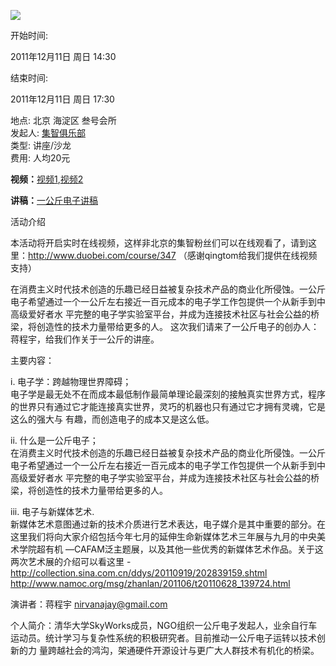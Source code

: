 ![](http://img3.douban.com/mpic/e570337.jpg)[
](http://img3.douban.com/lpic/e570337.jpg)  

开始时间:

2011年12月11日 周日 14:30

结束时间:

2011年12月11日 周日 17:30

地点: 北京 海淀区 叁号会所  
发起人: [集智俱乐部](http://site.douban.com/swarmagents/)  
类型: 讲座/沙龙  
费用: 人均20元  

**视频：**[视频1](http://v.youku.com/v_show/id_XMzM5Mzc4Nzk2.html),[视频2](http://v.youku.com/v_show/id_XMzM5NDM0MDcy.html)

**讲稿：**[一公斤电子讲稿](http://www.swarma.org/download.php?id=411)

活动介绍

本活动将开启实时在线视频，这样非北京的集智粉丝们可以在线观看了，请到这里：<http://www.duobei.com/course/347>
（感谢qingtom给我们提供在线视频支持）  
  
在消费主义时代技术创造的乐趣已经日益被复杂技术产品的商业化所侵蚀。一公斤电子希望通过一个一公斤左右接近一百元成本的电子学工作包提供一个从新手到中高级爱好者水
平完整的电子学实验室平台，并成为连接技术社区与社会公益的桥梁，将创造性的技术力量带给更多的人。
这次我们请来了一公斤电子的创办人：蒋程宇，给我们作关于一公斤的讲座。  

  
主要内容：  
  
i. 电子学：跨越物理世界障碍；  
电子学是最无处不在而成本最低制作最简单理论最深刻的接触真实世界方式，程序的世界只有通过它才能连接真实世界，灵巧的机器也只有通过它才拥有灵魂，它是这么的强大与
有趣，而创造电子的成本又是这么低。  
  
  
ii. 什么是一公斤电子；  
在消费主义时代技术创造的乐趣已经日益被复杂技术产品的商业化所侵蚀。一公斤电子希望通过一个一公斤左右接近一百元成本的电子学工作包提供一个从新手到中高级爱好者水
平完整的电子学实验室平台，并成为连接技术社区与社会公益的桥梁，将创造性的技术力量带给更多的人。  
  
  
iii. 电子与新媒体艺术.  
新媒体艺术意图通过新的技术介质进行艺术表达，电子媒介是其中重要的部分。在这里我们将向大家介绍包括今年七月的延伸生命新媒体艺术三年展与九月的中央美术学院超有机
—CAFAM泛主题展，以及其他一些优秀的新媒体艺术作品。关于这两次艺术展的介绍可以看这里 -  
<http://collection.sina.com.cn/ddys/20110919/202839159.shtml>  
<http://www.namoc.org/msg/zhanlan/201106/t20110628_139724.html>  
  
  
演讲者：蒋程宇 <nirvanajay@gmail.com>  
  
个人简介：清华大学SkyWorks成员，NGO组织一公斤电子发起人，业余自行车运动员。统计学习与复杂性系统的积极研究者。目前推动一公斤电子运转以技术创新的力
量跨越社会的鸿沟，架通硬件开源设计与更广大人群技术有机化的桥梁。

